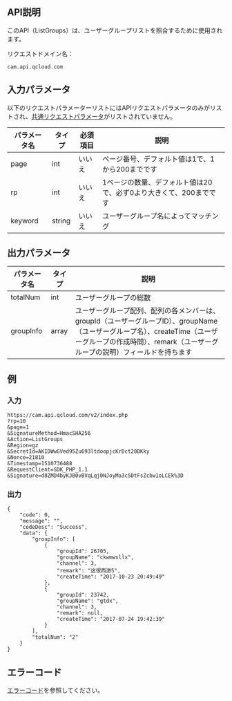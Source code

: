 ## API説明

このAPI（ListGroups）は、ユーザーグループリストを照合するために使用されます。

リクエストドメイン名：

```
cam.api.qcloud.com
```

## 入力パラメータ

以下のリクエストパラメーターリストにはAPIリクエストパラメータのみがリストされ、[共通リクエストパラメータ](https://cloud.tencent.com/document/api/213/6976)がリストされていません。

| パラメータ名 | タイプ   | 必須項目 | 説明                                  |
| -------- | ------ | ---- | ------------------------------------- |
| page     | int    | いいえ   | ページ番号、デフォルト値は1で、1から200までです         |
| rp       | int    | いいえ   | 1ページの数量、デフォルト値は20で、必ず0より大きくて、200までです|
| keyword  | string | いいえ   | ユーザーグループ名によってマッチング                      |

## 出力パラメータ

| パラメータ名  | タイプ  | 説明                                                         |
| --------- | ----- | ------------------------------------------------------------ |
| totalNum  | int   | ユーザーグループの総数                                                   |
| groupInfo | array | ユーザーグループ配列、配列の各メンバーは、groupId（ユーザーグループID）、groupName（ユーザーグループ名）、createTime（ユーザーグループの作成時間）、remark（ユーザーグループの説明）フィールドを持ちます |

## 例

### 入力

```
https://cam.api.qcloud.com/v2/index.php
?rp=10
&page=1
&SignatureMethod=HmacSHA256
&Action=ListGroups
&Region=gz
&SecretId=AKIDWwGVed95Zu693ltdoopjcKrDct20DKky
&Nonce=21810
&Timestamp=1510736488
&RequestClient=SDK_PHP_1.1
&Signature=d8ZMD4byKJB0vBVqLqj0NJoyMa3c5DtFsZcbw1oLCEk%3D
```

### 出力

```
{
    "code": 0,
    "message": "",
    "codeDesc": "Success",
    "data": {
        "groupInfo": [
            {
                "groupId": 26705,
                "groupName": "ckwmwsllx",
                "channel": 3,
                "remark": "这很西游5",
                "createTime": "2017-10-23 20:49:49"
            },
            {
                "groupId": 23742,
                "groupName": "gtdx",
                "channel": 3,
                "remark": null,
                "createTime": "2017-07-24 19:42:39"
            }
        ],
        "totalNum": "2"
    }
}
```

## エラーコード

[エラーコード](https://intl.cloud.tencent.com/document/product/598/13884)を参照してください。

